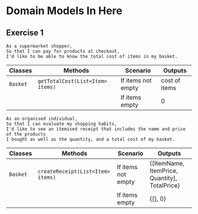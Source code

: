 # Domain Models In Here

## Exercise 1
```
As a supermarket shopper,
So that I can pay for products at checkout,
I'd like to be able to know the total cost of items in my basket.
```
| Classes         | Methods                                     | Scenario               | Outputs       |
|-----------------|---------------------------------------------|------------------------|---------------|
| `Basket`	  | `getTotalCost(List<Item> items)`            | If items not empty     | cost of items |
|                 |                                             | If items empty	 | 0             |

```
As an organised individual,
So that I can evaluate my shopping habits,
I'd like to see an itemised receipt that includes the name and price of the products
I bought as well as the quantity, and a total cost of my basket.
```
| Classes         | Methods                                     | Scenario               | Outputs                                      |
|-----------------|---------------------------------------------|------------------------|----------------------------------------------|
| `Basket`        | `createReceipt(List<Item> items)`           | If items not empty     | {[ItemName, ItemPrice, Quantity], TotalPrice}|
|                 |                                             | If items empty	 | {[], 0}                                      |
